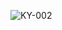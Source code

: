 
![KY-002](https://github.com/GgeraA/Links_AIOT/assets/142055522/6a6c1b9a-db79-4ed2-921a-90a5c56d864e)
